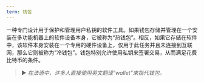 ```yaml
---
term: 钱包
---
```


一种专门设计用于保护和管理用户私钥的软件工具。如果钱包存储并管理在一个安装在多功能机器上的软件设备本身，它被称为“热钱包”。相反，如果它存储在软件中，该软件本身安装在一个专用的硬件设备上，仅用于此任务并且未连接到互联网，那么它则被称为“冷钱包”。钱包特别允许使用私钥来签署交易，从而满足花费比特币的条件。

> ► *在法语中，许多人直接使用英文翻译“wallet”来指代钱包。*